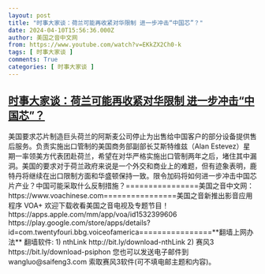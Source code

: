 ```yaml
---
layout: post
title: "时事大家谈：荷兰可能再收紧对华限制 进一步冲击“中国芯”？"
date: 2024-04-10T15:56:36.000Z
author: 美国之音中文网
from: https://www.youtube.com/watch?v=EKkZX2Ch0-k
tags: [ 时事大家谈 ]
comments: True
categories: [ 时事大家谈 ]
---
```

<!--1712764596000-->
[时事大家谈：荷兰可能再收紧对华限制 进一步冲击“中国芯”？](https://www.youtube.com/watch?v=EKkZX2Ch0-k)
------

<div>
美国要求芯片制造巨头荷兰的阿斯麦公司停止为出售给中国客户的部分设备提供售后服务。负责实施出口管制的美国商务部副部长艾斯特维兹（Alan Estevez）星期一率领美方代表团赴荷兰，希望在对华严格实施出口管制两年之后，堵住其中漏洞。美国的要求对于荷兰政府来说是一个外交和商业上的难题，但有迹象表明，鹿特丹将继续在出口限制方面和华盛顿保持一致。限令加码将如何进一步冲击中国芯片产业？中国可能采取什么反制措施？================美国之音中文网： https://www.voachinese.com================美国之音新推出影音应用程序 VOA+ 欢迎下载收看美国之音电视及专题节目！https://apps.apple.com/mm/app/voa/id1532399606 https://play.google.com/store/apps/details?id=com.twentyfouri.bbg.voiceofamerica================**翻墙上网办法** 翻墙软件: 1) nthLink http://bit.ly/download-nthLink 2) 赛风3 https://bit.ly/download-psiphon 您也可以发送电子邮件到 wangluo@saifeng3.com 索取赛风3软件(可不填电邮主题和内容)。
</div>
